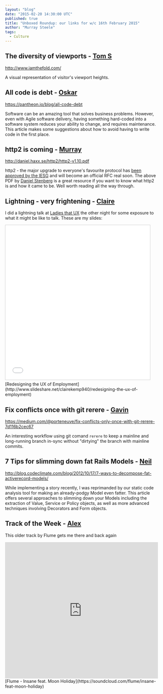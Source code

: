 ```yaml
---
layout: "blog"
date: "2015-02-20 14:30:00 UTC"
published: true
title: "Unboxed Roundup: our links for w/c 16th February 2015"
author: "Murray Steele"
tags:
  - Culture
---
```


## The diversity of viewports - [Tom S](http://www.unboxedconsulting.com/people/tom-sabin)

http://www.iamthefold.com/

A visual representation of visitor's viewport heights.

## All code is debt - [Oskar](http://www.unboxedconsulting.com/people/oskar-pearson)

https://pantheon.io/blog/all-code-debt

Software can be an amazing tool that solves business problems. However, even with Agile software delivery, having something hard-coded into a software system reduces your ability to change, and requires maintenance. This article makes some suggestions about how to avoid having to write code in the first place.

## http2 is coming - [Murray](http://www.unboxedconsulting.com/people/murray-steele)

http://daniel.haxx.se/http2/http2-v1.10.pdf

http2 - the major upgrade to everyone's favourite protocol has [been approved by the IESG](https://www.mnot.net/blog/2015/02/18/http2) and will become an official RFC real soon.  The above PDF by [Daniel Stenberg](http://daniel.haxx.se/) is a great resource if you want to know what http2 is and how it came to be.  Well worth reading all the way through.

## Lightning - very frightening - [Claire](http://www.unboxedconsulting.com/people/claire-kemp)

I did a lightning talk at [Ladies that UX](http://www.ladiesthatux.com/) the other night for some exposure to what it might be like to talk. These are my slides:

<iframe src="//www.slideshare.net/slideshow/embed_code/44883115" width="477" height="510" frameborder="0" marginwidth="0" marginheight="0" scrolling="no" style="border:1px solid #CCC; border-width:1px; margin-bottom:5px; max-width: 100%;" allowfullscreen></iframe>
[Redesigning the UX of Employment](http://www.slideshare.net/clairekemp940/redesigning-the-ux-of-employment)

## Fix conflicts once with git rerere - [Gavin](http://www.unboxedconsulting.com/people/gavin-van-lelyveld)

https://medium.com/@porteneuve/fix-conflicts-only-once-with-git-rerere-7d116b2cec67

An interesting workflow using git comand `rerere` to keep a mainline and long-running branch in-sync without "dirtying" the branch with mainline commits.

## 7 Tips for slimming down fat Rails Models - [Neil](http://www.unboxedconsulting.com/people/neil-van-beinum)

http://blog.codeclimate.com/blog/2012/10/17/7-ways-to-decompose-fat-activerecord-models/

While implementing a story recently, I was reprimanded by our static code analysis tool for making an already-podgy Model even fatter. This article offers several approaches to slimming down your Models including the extraction of Value, Service or Policy objects, as well as more advanced techniques involving Decorators and Form objects.

## Track of the Week - [Alex](http://www.unboxedconsulting.com/people/alex-bobin)

This older track by Flume gets me there and back again

<iframe width="100%" height="450" scrolling="no" frameborder="no" src="https://w.soundcloud.com/player/?url=https%3A//api.soundcloud.com/tracks/66816170&amp;auto_play=false&amp;hide_related=false&amp;show_comments=true&amp;show_user=true&amp;show_reposts=false&amp;visual=true"></iframe>
[Flume - Insane feat. Moon Holiday](https://soundcloud.com/flume/insane-feat-moon-holiday)

